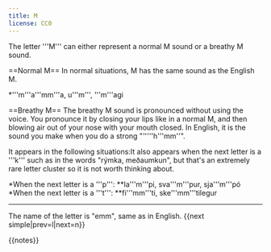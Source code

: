 ```yaml
---
title: M
license: CC0
---
```


The letter '''M''' can either represent a normal M sound or a breathy M sound.

==Normal M==
In normal situations, M has the same sound as the English M.

*'''m'''a'''mm'''a, u'''m''', '''m'''agi

==Breathy M==
The breathy M sound is pronounced without using the voice. You pronounce it by closing your lips like in a normal M, and then blowing air out of your nose with your mouth closed. In English, it is the sound you make when you do a strong "'''''h'''mm''".

It appears in the following situations:<ref>It also appears when the next letter is a '''k''' such as in the words "rýmka, meðaumkun", but that's an extremely rare letter cluster so it is not worth thinking about.</ref>

*When the next letter is a '''p''':
**la'''m'''pi, sva'''m'''pur, sja'''m'''pó
*When the next letter is a '''t''':
**fi'''mm'''ti, ske'''mm'''tilegur

***

The name of the letter is "emm", same as in English.
{{next simple|prev=l|next=n}}

{{notes}}